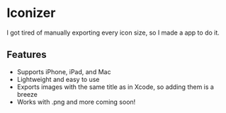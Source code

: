 #  Iconizer
I got tired of manually exporting every icon size, so I made a app to do it.

## Features
- Supports iPhone, iPad, and Mac
- Lightweight and easy to use
- Exports images with the same title as in Xcode, so adding them is a breeze
- Works with .png and more coming soon!
